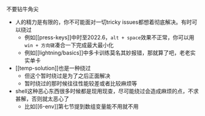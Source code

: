 不要钻牛角尖
- 人的精力是有限的，你不可能面对一切tricky issues都想着彻底解决。有时可以绕过
  - 例如[[press-keys]]中时至2022.6，`alt + space`效果不正常，你可以用`win + 方向键`凑合一下完成最大最小化
  - 例如[[lightning/basics]]中多卡训练莫名其妙报错，那就算了吧，老老实实单卡
- [[temp-solution]]也是一种绕过
  - 但这个暂时绕过是为了之后正面解决
  - 暂时绕过的那时候往往性能较差或者比较麻烦等
- shell这种恶心东西很多时候都是现用现查，尽可能绕过会造成麻烦的点，不求甚解，否则就太恶心了
  - 比如[[6-env]]第七节提到数组变量能不用就不用